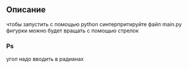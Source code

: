 ## Описание 
чтобы запустить c помощью  python синтерпритируйте файл main.py 
фигурки можно будет вращать с помощью стрелок
### Ps
угол надо вводить в радианах

